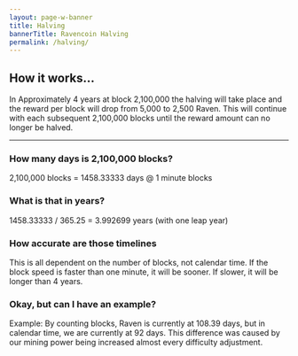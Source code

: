 ```yaml
---
layout: page-w-banner
title: Halving
bannerTitle: Ravencoin Halving
permalink: /halving/
---
```


<div class="page-content">
  <div class="wrapper mt-4 mb-20">
    <h2>How it works...</h2>
    <p>In Approximately 4 years at block 2,100,000 the halving will take place and the reward per block will drop from 5,000 to 2,500 Raven. This will continue with each subsequent 2,100,000 blocks until the reward amount can no longer be halved.</p>
    <hr class="border-grey border-t mt-8">
    <h3 class="mt-8">How many days is 2,100,000 blocks?</h3>
    <p>2,100,000 blocks = 1458.33333 days @ 1 minute blocks</p>
    <h3 class="mt-8">What is that in years?</h3>
    <p>1458.33333 / 365.25 = 3.992699 years (with one leap year)</p>
    <h3 class="mt-8">How accurate are those timelines</h3>
    <p>This is all dependent on the number of blocks, not calendar time. If the block speed is faster than one minute, it will be sooner. If slower, it will be longer than 4 years.</p>
    <h3 class="mt-8">Okay, but can I have an example?</h3>
    <p>Example: By counting blocks, Raven is currently at 108.39 days, but in calendar time, we are currently at 92 days. This difference was caused by our mining power being increased almost every difficulty adjustment.</p>
  </div>
</div>
